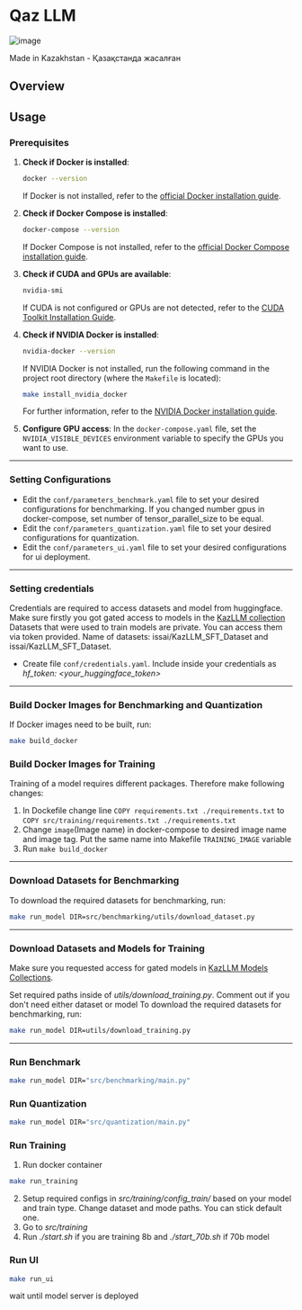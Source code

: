 # Qaz LLM
![image](https://github.com/user-attachments/assets/a0420652-4e7c-483b-a902-ca10ac73b7c8)

Made in Kazakhstan - Қазақстанда жасалған
## Overview


## Usage

### Prerequisites

1. **Check if Docker is installed**:
   ```bash
   docker --version
   ```
   If Docker is not installed, refer to the [official Docker installation guide](https://docs.docker.com/get-docker/).

2. **Check if Docker Compose is installed**:
   ```bash
   docker-compose --version
   ```
   If Docker Compose is not installed, refer to the [official Docker Compose installation guide](https://docs.docker.com/compose/install/).

3. **Check if CUDA and GPUs are available**:
   ```bash
   nvidia-smi
   ```
   If CUDA is not configured or GPUs are not detected, refer to the [CUDA Toolkit Installation Guide](https://developer.nvidia.com/cuda-toolkit).

4. **Check if NVIDIA Docker is installed**:
   ```bash
   nvidia-docker --version
   ```
   If NVIDIA Docker is not installed, run the following command in the project root directory (where the `Makefile` is located):
   ```bash
   make install_nvidia_docker
   ```
   For further information, refer to the [NVIDIA Docker installation guide](https://docs.nvidia.com/datacenter/cloud-native/container-toolkit/install-guide.html).

5. **Configure GPU access**:
   In the `docker-compose.yaml` file, set the `NVIDIA_VISIBLE_DEVICES` environment variable to specify the GPUs you want to use.
---

### Setting Configurations

- Edit the `conf/parameters_benchmark.yaml` file to set your desired configurations for benchmarking. If you changed number gpus in docker-compose, set number of tensor_parallel_size to be equal.
- Edit the `conf/parameters_quantization.yaml` file to set your desired configurations for quantization.
- Edit the `conf/parameters_ui.yaml` file to set your desired configurations for ui deployment.

---

### Setting credentials

Credentials are required to access datasets and model from huggingface. Make sure firstly you got gated access to models in the [KazLLM collection](https://huggingface.co/collections/issai/issai-kazllm-10-6732d58c81bcaf177442c362)
Datasets that were used to train models are private. You can access them via token provided. Name of datasets: issai/KazLLM_SFT_Dataset and issai/KazLLM_SFT_Dataset.
 
- Create file  `conf/credentials.yaml`. Include inside your credentials as *hf_token: <your_huggingface_token>* 

---

### Build Docker Images for Benchmarking and Quantization

If Docker images need to be built, run:
```bash
make build_docker
```

### Build Docker Images for Training
Training of a model requires different packages. Therefore make following changes:

1) In Dockefile change line ```COPY requirements.txt ./requirements.txt``` to ```COPY src/training/requirements.txt ./requirements.txt``` 
2) Change ```image```(Image name) in docker-compose to desired image name and image tag. Put the same name into Makefile ```TRAINING_IMAGE``` variable
3) Run ```make build_docker```

---

### Download Datasets for Benchmarking

To download the required datasets for benchmarking, run:
```bash
make run_model DIR=src/benchmarking/utils/download_dataset.py
```
---


### Download Datasets and Models for Training

Make sure you requested access for gated models in [KazLLM Models Collections](https://huggingface.co/collections/issai/issai-kazllm-10-6732d58c81bcaf177442c362).

Set required paths inside of *utils/download_training.py*. Comment out if you don't need either dataset or model
To download the required datasets for benchmarking, run:
```bash
make run_model DIR=utils/download_training.py
```
---

### Run Benchmark

```bash
make run_model DIR="src/benchmarking/main.py"
```

### Run Quantization

```bash
make run_model DIR="src/quantization/main.py"
```

### Run Training
1) Run docker container
```bash
make run_training
```
2) Setup required configs in *src/training/config_train/* based on your model and train type. Change dataset and mode paths. You can stick default one.
3) Go to *src/training*
4) Run *./start.sh* if you are training 8b and *./start_70b.sh* if 70b model

### Run UI
```bash
make run_ui
```
wait until model server is deployed
